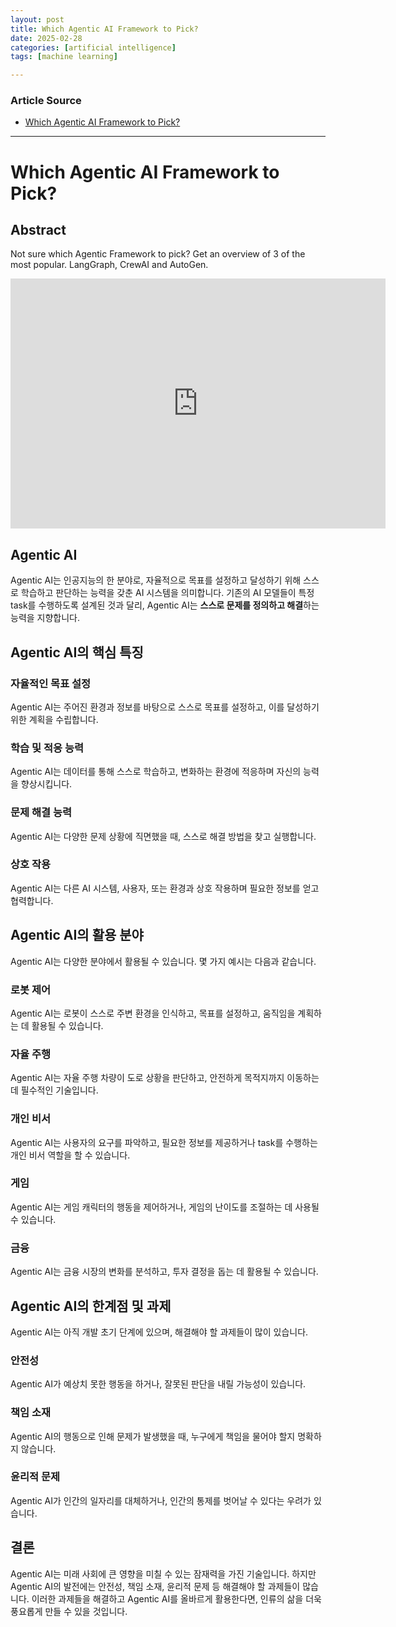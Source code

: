 ```yaml
---
layout: post
title: Which Agentic AI Framework to Pick?
date: 2025-02-28
categories: [artificial intelligence]
tags: [machine learning]

---
```


### Article Source


* [Which Agentic AI Framework to Pick?](https://www.youtube.com/watch?v=8lsJ7zLa2Pk)

---


# Which Agentic AI Framework to Pick?

## Abstract
Not sure which Agentic Framework to pick? Get an overview of 3 of the most popular. LangGraph, CrewAI and AutoGen.


<iframe width="600" height="400" src="https://www.youtube.com/embed/8lsJ7zLa2Pk?si=BrKHEUI201lyfMj6" title="YouTube video player" frameborder="0" allow="accelerometer; autoplay; clipboard-write; encrypted-media; gyroscope; picture-in-picture; web-share" referrerpolicy="strict-origin-when-cross-origin" allowfullscreen></iframe>


## Agentic AI

Agentic AI는 인공지능의 한 분야로, 자율적으로 목표를 설정하고 달성하기 위해 스스로 학습하고 판단하는 능력을 갖춘 AI 시스템을 의미합니다. 기존의 AI 모델들이 특정 task를 수행하도록 설계된 것과 달리, Agentic AI는 **스스로 문제를 정의하고 해결**하는 능력을 지향합니다.

## Agentic AI의 핵심 특징

### 자율적인 목표 설정
Agentic AI는 주어진 환경과 정보를 바탕으로 스스로 목표를 설정하고, 이를 달성하기 위한 계획을 수립합니다.

### 학습 및 적응 능력
Agentic AI는 데이터를 통해 스스로 학습하고, 변화하는 환경에 적응하며 자신의 능력을 향상시킵니다.

### 문제 해결 능력
Agentic AI는 다양한 문제 상황에 직면했을 때, 스스로 해결 방법을 찾고 실행합니다.

### 상호 작용
Agentic AI는 다른 AI 시스템, 사용자, 또는 환경과 상호 작용하며 필요한 정보를 얻고 협력합니다.

## Agentic AI의 활용 분야

Agentic AI는 다양한 분야에서 활용될 수 있습니다. 몇 가지 예시는 다음과 같습니다.

### 로봇 제어
Agentic AI는 로봇이 스스로 주변 환경을 인식하고, 목표를 설정하고, 움직임을 계획하는 데 활용될 수 있습니다.

### 자율 주행
Agentic AI는 자율 주행 차량이 도로 상황을 판단하고, 안전하게 목적지까지 이동하는 데 필수적인 기술입니다.

### 개인 비서
Agentic AI는 사용자의 요구를 파악하고, 필요한 정보를 제공하거나 task를 수행하는 개인 비서 역할을 할 수 있습니다.

### 게임
Agentic AI는 게임 캐릭터의 행동을 제어하거나, 게임의 난이도를 조절하는 데 사용될 수 있습니다.

### 금융
Agentic AI는 금융 시장의 변화를 분석하고, 투자 결정을 돕는 데 활용될 수 있습니다.

## Agentic AI의 한계점 및 과제

Agentic AI는 아직 개발 초기 단계에 있으며, 해결해야 할 과제들이 많이 있습니다.

### 안전성
Agentic AI가 예상치 못한 행동을 하거나, 잘못된 판단을 내릴 가능성이 있습니다.

### 책임 소재
Agentic AI의 행동으로 인해 문제가 발생했을 때, 누구에게 책임을 물어야 할지 명확하지 않습니다.

### 윤리적 문제
Agentic AI가 인간의 일자리를 대체하거나, 인간의 통제를 벗어날 수 있다는 우려가 있습니다.

## 결론

Agentic AI는 미래 사회에 큰 영향을 미칠 수 있는 잠재력을 가진 기술입니다. 하지만 Agentic AI의 발전에는 안전성, 책임 소재, 윤리적 문제 등 해결해야 할 과제들이 많습니다. 이러한 과제들을 해결하고 Agentic AI를 올바르게 활용한다면, 인류의 삶을 더욱 풍요롭게 만들 수 있을 것입니다.


